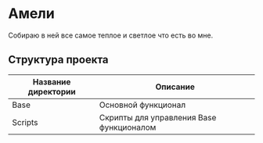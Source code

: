 # Амели
Собираю в ней все самое теплое и светлое что есть во мне.

## Структура проекта
| Название директории | Описание                                 |
| ------------------- | ---------------------------------------- |
| Base                | Основной функционал                      |
| Scripts             | Скрипты для управления Base функционалом | 